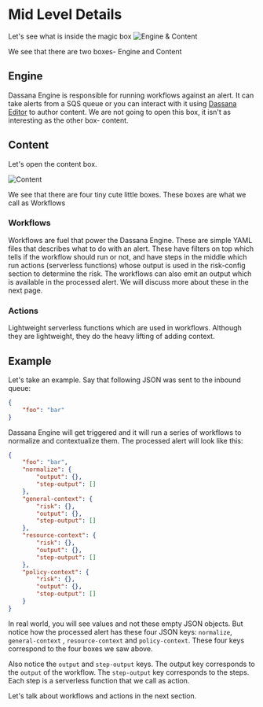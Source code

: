 # Mid Level Details

Let's see what is inside the magic box
![Engine & Content](/img/how-it-works/engine-content.png)

We see that there are two boxes- Engine and Content

## Engine

Dassana Engine is responsible for running workflows against an alert. It can take alerts from a SQS queue or you can interact with it using [Dassana Editor](https://editor.dassana.io/) to author content. We are not going to open this box, it isn't as interesting as the other box- content.

## Content

Let's open the content box.

![Content](/img/how-it-works/content.png)

We see that there are four tiny cute little boxes. These boxes are what we call as Workflows

### Workflows

Workflows are fuel that power the Dassana Engine. These are simple YAML files that describes what to do with an alert. These have filters on top which tells if the workflow should run or not, and have steps in the middle which run actions (serverless functions) whose output is used in the risk-config section to determine the risk. The workflows can also emit an output which is available in the processed alert. We will discuss more about these in the next page.

### Actions

Lightweight serverless functions which are used in workflows. Although they are lightweight, they do the heavy lifting of adding context.

## Example

Let's take an example. Say that following JSON was sent to the inbound queue:

```json
{
	"foo": "bar"
}
```

Dassana Engine will get triggered and it will run a series of workflows to normalize and contextualize them. The processed alert will look like this:

```json
{
	"foo": "bar",
	"normalize": {
		"output": {},
		"step-output": []
	},
	"general-context": {
		"risk": {},
		"output": {},
		"step-output": []
	},
	"resource-context": {
		"risk": {},
		"output": {},
		"step-output": []
	},
	"policy-context": {
		"risk": {},
		"output": {},
		"step-output": []
	}
}
```

In real world, you will see values and not these empty JSON objects.
But notice how the processed alert has these four JSON keys: `normalize`, `general-context` , `resource-context` and `policy-context`. These four keys correspond to the four boxes we saw above.

Also notice the `output` and `step-output` keys. The output key corresponds to the `output` of the workflow.
The `step-output` key corresponds to the steps. Each step is a serverless function that we call as action.

Let's talk about workflows and actions in the next section.
